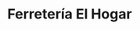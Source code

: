 ---
title: "Ferretería El Hogar"
url: /campana/ferreteria-el-hogar-avenida-intendente-jorge-ruben-varela/
shop: Eisenwaren
---